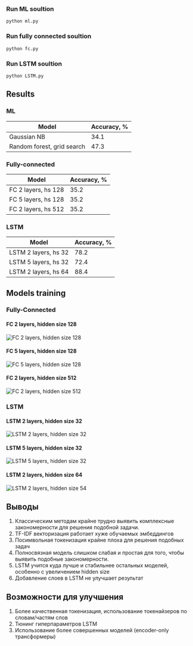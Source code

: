 ### Run ML soultion
    python ml.py
### Run fully connected soultion
    python fc.py
### Run LSTM soultion
    python LSTM.py

## Results
### ML
| Model                      | Accuracy, % |
|----------------------------|-------------|
| Gaussian NB                | 34.1        |
| Random forest, grid search | 47.3        |
### Fully-connected
| Model               | Accuracy, % |
|---------------------|-------------|
| FC 2 layers, hs 128 | 35.2        |
| FC 5 layers, hs 128 | 35.2        |
| FC 2 layers, hs 512 | 35.2        |
### LSTM
| Model                | Accuracy, % |
|----------------------|-------------|
| LSTM 2 layers, hs 32 | 78.2        |
| LSTM 5 layers, hs 32 | 72.4        |
| LSTM 2 layers, hs 64 | 88.4        |

## Models training
### Fully-Connected
#### FC 2 layers, hidden size 128
![FC 2 layers, hidden size 128](assets/fc_2_layers.jpg)
#### FC 5 layers, hidden size 128
![FC 5 layers, hidden size 128](assets/fc_5_layers.jpg)
#### FC 2 layers, hidden size 512
![FC 2 layers, hidden size 512](assets/fc_hs_512.jpg)
### LSTM
#### LSTM 2 layers, hidden size 32
![LSTM 2 layers, hidden size 32](assets/lstm_2_layers.jpg)
#### LSTM 5 layers, hidden size 32
![LSTM 5 layers, hidden size 32](assets/lstm_5_layers.jpg)
#### LSTM 2 layers, hidden size 64
![LSTM 2 layers, hidden size 54](assets/lstm_hidden_size_64.jpg)

## Выводы
1. Классическим методам крайне трудно выявить комплексные закономерности для решения подобной задачи.
2. TF-IDF векторизация работает хуже обучаемых эмбеддингов
3. Посимвольная токенизация крайне плоха для решения подобных задач
4. Полносвязная модель слишком слабая и простая для того, чтобы выявить подобные закономерности.
5. LSTM учится куда лучше и стабильнее остальных моделей, особенно с увеличением hidden size
6. Добавление слоев в LSTM не улучшает результат
## Возможности для улучшения
1. Более качественная токенизация, использование токенайзеров по словам/частям слов
2. Тюнинг гиперпараметров LSTM
3. Использование более совершенных моделей (encoder-only трансформеры)
